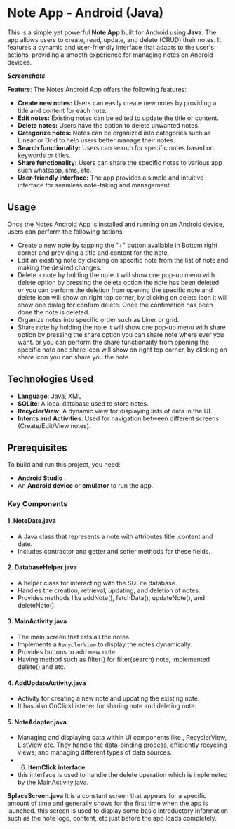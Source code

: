 
# Note App - Android (Java)

This is a simple yet powerful **Note App** built for Android using **Java**. The app allows users to create, read, update, and delete (CRUD) their notes. It features a dynamic and user-friendly interface that adapts to the user's actions, providing a smooth experience for managing notes on Android devices.

***Screenshots***



**Feature**:
The Notes Android App offers the following features:

-   **Create new notes:**  Users can easily create new notes by providing a title and content for each note.
-   **Edit notes:**  Existing notes can be edited to update the title or content.
-   **Delete notes:**  Users have the option to delete unwanted notes.
-   **Categorize notes:**  Notes can be organized into categories such as Linear or Grid  to help users better manage their notes.
-   **Search functionality:**  Users can search for specific notes based on keywords or titles.
-   **Share functionality:**  Users can share the specific notes to various app such whatsapp, sms, etc.
-   **User-friendly interface:**  The app provides a simple and intuitive interface for seamless note-taking and management.

## Usage 

Once the Notes Android App is installed and running on an Android device, users can perform the following actions:

-   Create a new note by tapping the "+" button available in Bottom right corner  and providing a title and content for the note.
-   Edit an existing note by clicking on specific note from the list  of note and making the desired changes.
-   Delete a note by holding the note it will show one pop-up menu with delete option by pressing the delete option the note has been deleted.
or  you can perform the deletion from opening the specific note and delete icon will show on right top corner, by clicking on delete icon it will show one dialog for confirm delete. Once the confimation has been done the note is deleted.
-   Organize notes into specific order such as Liner or grid.
- Share  note by holding the note it will show one pop-up menu with share option by pressing the share option you can share note where ever you want.
or you can perform the share functionality from opening the specific note and share icon will show on right top corner, by clicking on share icon you can share you the note.

## Technologies Used

-   **Language**: Java, XML
-   **SQLite**: A local database used to store notes.
-   **RecyclerView**: A dynamic view for displaying lists of data in the UI.
-   **Intents and Activities**: Used for navigation between different screens (Create/Edit/View notes).

## Prerequisites

To build and run this project, you need:

-   **Android Studio** .
-   An **Android device** or **emulator** to run the app.

### Key Components

#### 1. **NoteDate.java**

-   A Java class that represents a note with attributes title ,content and date.
-   Includes contractor and  getter and setter methods for these fields.

#### 2. **DatabaseHelper.java**

-   A helper class for interacting with the SQLite database.
-   Handles the creation, retrieval, updating, and deletion of notes.
-   Provides methods like addNote(), fetchData(), updateNote(), and deleteNote().

#### 3. **MainActivity.java**

-   The main screen that lists all the notes.
-   Implements a `RecyclerView` to display the notes dynamically.
-   Provides buttons to add new note.
- Having  method such as filter() for filter(search) note, implemented delete() and etc.

#### 4. **AddUpdateActivity.java**

-   Activity for creating a new note and updating the existing note.
-   It has also OnClickListener for sharing note and deleting note.

#### 5. **NoteAdapter.java**

-   Managing and displaying data within UI components like , RecyclerView, ListView etc. They handle the data-binding process, efficiently recycling views, and managing different types of data sources.
- 6. **ItemClick interface**
- this interface is used to handle the delete operation which is implemeted by the MainActivity.java.

**SplaceScreen.java**
It is a constant screen that appears for a specific amount of time and generally shows for the first time when the app is launched. this screen is used to display some basic introductory information such as the note logo, content, etc just before the app loads completely.



